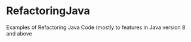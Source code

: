 # RefactoringJava
Examples of Refactoring Java Code (mostly to features in Java version 8 and above
